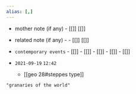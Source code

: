 ```yaml
---
alias: [,]
---
```

- mother note (if any)		- [[]] [[]]
- related note (if any) -		- [[]] [[]]
- `contemporary events`	- [[]]	- [[]]	- [[]]	- [[]]	- [[]]

- `2021-09-19`  `12:42`
	- [[geo 28#steppes type]]

```query
"granaries of the world"
```